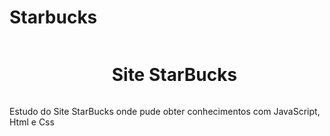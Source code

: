 # Starbucks

<!--título-->
<div id="user-content-toc">
  <ul align="center">
    <summary><h1 style="display: inline-block">Site StarBucks</h1></summary>
</div>

<!-- Presentation -->
<p>
  Estudo do Site StarBucks onde pude obter conhecimentos com JavaScript, Html e Css
</p>

